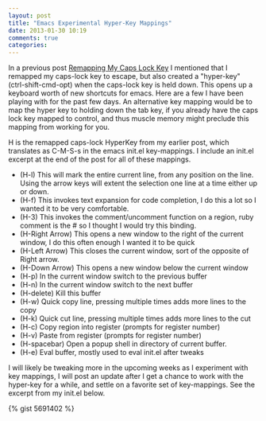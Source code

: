 ```yaml
---
layout: post
title: "Emacs Experimental Hyper-Key Mappings"
date: 2013-01-30 10:19
comments: true
categories: 
---
```

In a previous post [Remapping My Caps Lock Key](http://www.pragmaux.com/post/39243391147/remapping-my-caps-lock-key) I mentioned that I remapped my caps-lock key to escape, but also created a "hyper-key" (ctrl-shift-cmd-opt) when the caps-lock key is held down. This opens up a keyboard worth of new shortcuts for emacs. Here are a few I have been playing with for the past few days. An alternative key mapping would be to map the hyper key to holding down the tab key, if you already have the caps lock key mapped to control, and thus muscle memory might preclude this mapping from working for you.

H is the remapped caps-lock HyperKey from my earlier post, which translates as C-M-S-s in the emacs init.el key-mappings. I include an init.el excerpt at the end of the post for all of these mappings.

* (H-l) This will mark the entire current line, from any position on the line. Using the arrow keys will extent the selection one line at a time either up or down.
* (H-f) This invokes text expansion for code completion, I do this a lot so I wanted it to be very comfortable.
* (H-3) This invokes the comment/uncomment function on a region, ruby comment is the # so I thought I would try this binding.
* (H-Right Arrow) This opens a new window to the right of the current window, I do this often enough I wanted it to be quick
* (H-Left Arrow) This closes the current window, sort of the opposite of Right arrow.
* (H-Down Arrow) This opens a new window below the current window
* (H-p) In the current window switch to the previous buffer
* (H-n) In the current window switch to the next buffer
* (H-delete) Kill this buffer
* (H-w) Quick copy line, pressing multiple times adds more lines to the copy
* (H-k) Quick cut line, pressing multiple times adds more lines to the cut
* (H-c) Copy region into register (prompts for register number)
* (H-v) Paste from register (prompts for register number)
* (H-spacebar) Open a popup shell in directory of current buffer.
* (H-e) Eval buffer, mostly used to eval init.el after tweaks

I will likely be tweaking more in the upcoming weeks as I experiment with key mappings, I will post an update after I get a chance to work with the hyper-key for a while, and settle on a favorite set of key-mappings. See the excerpt from my init.el below.

{% gist 5691402 %}
